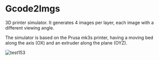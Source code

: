 # Gcode2Imgs

3D printer simulator. It generates 4 images per layer, each image with a different viewing angle.

The simulator is based on the Prusa mk3s printer, having a moving bed along the axis (OX) and an extruder along the plane (OYZ).


![test153](https://user-images.githubusercontent.com/91727428/135631169-16f4d41a-8229-496a-8fc7-7f19f0b75e8f.png)

